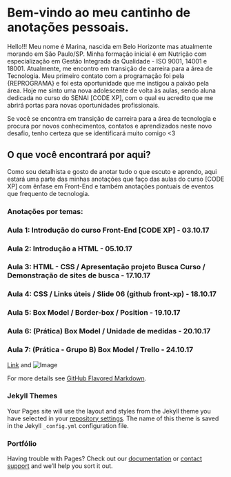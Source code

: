 # Bem-vindo ao meu cantinho de anotações pessoais.

Hello!!! Meu nome é Marina, nascida em Belo Horizonte mas atualmente morando em São Paulo/SP.
Minha formação inicial é em Nutrição com especialização em Gestão Integrada da Qualidade - ISO 9001, 14001 e 18001.
Atualmente, me encontro em transição de carreira para a área de Tecnologia. Meu primeiro contato com a programação foi pela {REPROGRAMA} e foi esta oportunidade que me instigou a paixão pela área. Hoje me sinto uma nova adolescente de volta às aulas, sendo aluna dedicada no curso do SENAI [CODE XP], com o qual eu acredito que me abrirá portas para novas oportunidades profissionais. 
 
 Se você se encontra em transição de carreira para a área de tecnologia e procura por novos conhecimentos, contatos e aprendizados neste novo desafio, tenho certeza que se identificará muito comigo <3

## O que você encontrará por aqui?

Como sou detalhista e gosto de anotar tudo o que escuto e aprendo, aqui estará uma parte das minhas anotações que faço das aulas do curso [CODE XP] com ênfase em Front-End e também anotações pontuais de eventos que frequento de tecnologia. 

### Anotações por temas:

### Aula 1: Introdução do curso Front-End [CODE XP] - 03.10.17
### Aula 2: Introdução a HTML - 05.10.17
### Aula 3: HTML - CSS / Apresentação projeto Busca Curso / Demonstração de sites de busca - 17.10.17
### Aula 4: CSS / Links úteis / Slide 06 (github front-xp) - 18.10.17
### Aula 5: Box Model / Border-box / Position - 19.10.17
### Aula 6: (Prática) Box Model / Unidade de medidas - 20.10.17
### Aula 7: (Prática - Grupo B) Box Model / Trello - 24.10.17


[Link](url) and ![Image](src)


For more details see [GitHub Flavored Markdown](https://guides.github.com/features/mastering-markdown/).

### Jekyll Themes

Your Pages site will use the layout and styles from the Jekyll theme you have selected in your [repository settings](https://github.com/marinamaluta/marinamaluta.github.io/settings). The name of this theme is saved in the Jekyll `_config.yml` configuration file.

### Portfólio

Having trouble with Pages? Check out our [documentation](https://help.github.com/categories/github-pages-basics/) or [contact support](https://github.com/contact) and we’ll help you sort it out.
